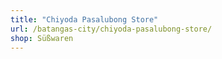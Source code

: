 ```yaml
---
title: "Chiyoda Pasalubong Store"
url: /batangas-city/chiyoda-pasalubong-store/
shop: Süßwaren
---
```

